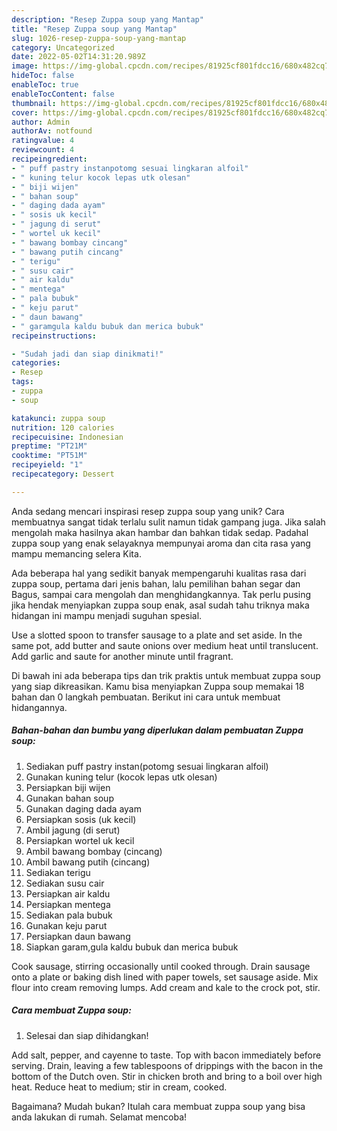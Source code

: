 ```yaml
---
description: "Resep Zuppa soup yang Mantap"
title: "Resep Zuppa soup yang Mantap"
slug: 1026-resep-zuppa-soup-yang-mantap
category: Uncategorized
date: 2022-05-02T14:31:20.989Z
image: https://img-global.cpcdn.com/recipes/81925cf801fdcc16/680x482cq70/zuppa-soup-foto-resep-utama.jpg
hideToc: false
enableToc: true
enableTocContent: false
thumbnail: https://img-global.cpcdn.com/recipes/81925cf801fdcc16/680x482cq70/zuppa-soup-foto-resep-utama.jpg
cover: https://img-global.cpcdn.com/recipes/81925cf801fdcc16/680x482cq70/zuppa-soup-foto-resep-utama.jpg
author: Admin
authorAv: notfound
ratingvalue: 4
reviewcount: 4
recipeingredient:
- " puff pastry instanpotomg sesuai lingkaran alfoil"
- " kuning telur kocok lepas utk olesan"
- " biji wijen"
- " bahan soup"
- " daging dada ayam"
- " sosis uk kecil"
- " jagung di serut"
- " wortel uk kecil"
- " bawang bombay cincang"
- " bawang putih cincang"
- " terigu"
- " susu cair"
- " air kaldu"
- " mentega"
- " pala bubuk"
- " keju parut"
- " daun bawang"
- " garamgula kaldu bubuk dan merica bubuk"
recipeinstructions:

- "Sudah jadi dan siap dinikmati!"
categories:
- Resep
tags:
- zuppa
- soup

katakunci: zuppa soup 
nutrition: 120 calories
recipecuisine: Indonesian
preptime: "PT21M"
cooktime: "PT51M"
recipeyield: "1"
recipecategory: Dessert

---
```





Anda sedang mencari inspirasi resep zuppa soup yang unik? Cara membuatnya sangat tidak terlalu sulit namun tidak gampang juga. Jika salah mengolah maka hasilnya akan hambar dan bahkan tidak sedap. Padahal zuppa soup yang enak selayaknya mempunyai aroma dan cita rasa yang mampu memancing selera Kita.





Ada beberapa hal yang sedikit banyak mempengaruhi kualitas rasa dari zuppa soup, pertama dari jenis bahan, lalu pemilihan bahan segar dan Bagus, sampai cara mengolah dan menghidangkannya. Tak perlu pusing jika hendak menyiapkan zuppa soup enak,      asal sudah tahu triknya maka hidangan ini mampu menjadi suguhan spesial.














Use a slotted spoon to transfer sausage to a plate and set aside. In the same pot, add butter and saute onions over medium heat until translucent. Add garlic and saute for another minute until fragrant.






Di bawah ini ada beberapa tips dan trik praktis untuk membuat zuppa soup yang siap dikreasikan. Kamu bisa menyiapkan Zuppa soup memakai 18 bahan dan 0 langkah pembuatan. Berikut ini cara untuk membuat hidangannya.

<!--inarticleads1-->

##### Bahan-bahan dan bumbu yang diperlukan dalam pembuatan Zuppa soup:

1. Sediakan  puff pastry instan(potomg sesuai lingkaran alfoil)
1. Gunakan  kuning telur (kocok lepas utk olesan)
1. Persiapkan  biji wijen
1. Gunakan  bahan soup
1. Gunakan  daging dada ayam
1. Persiapkan  sosis (uk kecil)
1. Ambil  jagung (di serut)
1. Persiapkan  wortel uk kecil
1. Ambil  bawang bombay (cincang)
1. Ambil  bawang putih (cincang)
1. Sediakan  terigu
1. Sediakan  susu cair
1. Persiapkan  air kaldu
1. Persiapkan  mentega
1. Sediakan  pala bubuk
1. Gunakan  keju parut
1. Persiapkan  daun bawang
1. Siapkan  garam,gula kaldu bubuk dan merica bubuk


Cook sausage, stirring occasionally until cooked through. Drain sausage onto a plate or baking dish lined with paper towels, set sausage aside. Mix flour into cream removing lumps. Add cream and kale to the crock pot, stir. 

<!--inarticleads2-->

##### Cara membuat Zuppa soup:


1. Selesai dan siap dihidangkan!

Add salt, pepper, and cayenne to taste. Top with bacon immediately before serving. Drain, leaving a few tablespoons of drippings with the bacon in the bottom of the Dutch oven. Stir in chicken broth and bring to a boil over high heat. Reduce heat to medium; stir in cream, cooked. 

Bagaimana? Mudah bukan? Itulah cara membuat zuppa soup yang bisa anda lakukan di rumah. Selamat mencoba!
